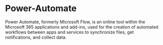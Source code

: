 # Power-Automate

Power Automate, formerly Microsoft Flow, is an online tool within the Microsoft 365 applications and add-ins, used for the creation of automated workflows between apps and services to synchronize files, get notifications, and collect data.
